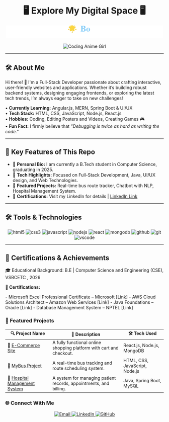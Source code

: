 <h1 align="center">🖥 Explore My Digital Space 🖥</h1>


<p align="center">
  <a href="https://github.com/vasunthraa325/vasunthraa325/blob/main/Animation.gif?raw=true">
    <img src="https://github.com/vasunthraa325/vasunthraa325/blob/main/Animation.gif?raw=true" width="500" alt="Typing Animation">
  </a>
</p>





<p align="center">
  <img src="https://media3.giphy.com/media/v1.Y2lkPTc5MGI3NjExYTY0MWFidjdoand1dGQ4YTNucmt4Z2RkaGZ5Z3NneXBiN2prdm1yaCZlcD12MV9pbnRlcm5hbF9naWZfYnlfaWQmY3Q9Zw/O5lDNfS3kdjSdSrxQc/giphy.gif" width="500" alt="Coding Anime Girl">
</p>


<hr>


## 🛠️ About Me


Hi there! 👋 I'm a Full-Stack Developer passionate about crafting interactive, user-friendly websites and applications. Whether it’s building robust backend systems, designing engaging frontends, or exploring the latest tech trends, I’m always eager to take on new challenges!

• **Currently Learning:** Angular.js, MERN, Spring Boot & UI/UX  
• **Tech Stack:** HTML, CSS, JavaScript, Node.js, React.js  
• **Hobbies:** Coding, Editing Posters and Videos, Creating Games 🎮  
• **Fun Fact:** I firmly believe that *"Debugging is twice as hard as writing the code."*


<hr>


## 🌟 Key Features of This Repo

- 📌 **Personal Bio:** I am currently a B.Tech student in Computer Science, graduating in 2025.
- 📌 **Tech Highlights:** Focused on Full-Stack Development, Java, UI/UX design, and Web Technologies.
- 📌 **Featured Projects:** Real-time bus route tracker, Chatbot with NLP, Hospital Management System.
- 📌 **Certifications:** Visit my LinkedIn for details | [LinkedIn Link](https://www.linkedin.com/in/vasunthraa-gopalsamy-0388742a2/)


<hr>


## 🛠️ Tools & Technologies



<p align="center">
  <img src="https://cdn.jsdelivr.net/gh/devicons/devicon/icons/html5/html5-original.svg" alt="html5" width="40" height="40"/>
  <img src="https://cdn.jsdelivr.net/gh/devicons/devicon/icons/css3/css3-original.svg" alt="css3" width="40" height="40"/>
  <img src="https://cdn.jsdelivr.net/gh/devicons/devicon/icons/javascript/javascript-original.svg" alt="javascript" width="40" height="40"/>
  <img src="https://cdn.jsdelivr.net/gh/devicons/devicon/icons/nodejs/nodejs-original.svg" alt="nodejs" width="40" height="40"/>
  <img src="https://cdn.jsdelivr.net/gh/devicons/devicon/icons/react/react-original.svg" alt="react" width="40" height="40"/>
  <img src="https://cdn.jsdelivr.net/gh/devicons/devicon/icons/mongodb/mongodb-original.svg" alt="mongodb" width="40" height="40"/>
  <img src="https://cdn.jsdelivr.net/gh/devicons/devicon/icons/github/github-original.svg" alt="github" width="40" height="40"/>
  <img src="https://cdn.jsdelivr.net/gh/devicons/devicon/icons/git/git-original.svg" alt="git" width="40" height="40"/>
  <img src="https://cdn.jsdelivr.net/gh/devicons/devicon/icons/vscode/vscode-original.svg" alt="vscode" width="40" height="40"/>
</p>


<hr>

## 📜 Certifications & Achievements


🎓 Educational Background:
B.E | Computer Science and Engineering (CSE), VSBCETC , 2026

<p><b>📜 Certifications:</b></p>
- Microsoft Excel Professional Certificate – Microsoft [Link]  
- AWS Cloud Solutions Architect – Amazon Web Services [Link]  
- Java Foundations – Oracle [Link]  
- Database Management System – NPTEL [Link]


### 🌟 Featured Projects

| 🔍 **Project Name** | 📃 **Description** | 🛠️ **Tech Used** |
|---------------------|--------------------|-------------------|
| 🛒 [E-Commerce Site](https://github.com/vasunthraa325/E-COMMERCE-SITE) | A fully functional online shopping platform with cart and checkout. | React.js, Node.js, MongoDB |
| 🚌 [MyBus Project](https://github.com/vasunthraa325/MYBUS-PROJECT) | A real-time bus tracking and route scheduling system. | HTML, CSS, JavaScript, Node.js |
| 🏥 [Hospital Management System](https://github.com/vasunthraa325/Hospicare-360) | A system for managing patient records, appointments, and billing. | Java, Spring Boot, MySQL |



### 🌐 Connect With Me
<p align="center">
  <a href="mailto:your-vasunthraagopal2005@gmail.com">
    <img src="https://img.shields.io/badge/Email-D14836?style=for-the-badge&logo=gmail&logoColor=white" alt="Email" />
  </a>
  <a href="https://https://www.linkedin.com/in/vasunthraa-gopalsamy-0388742a2/">
    <img src="https://img.shields.io/badge/LinkedIn-0077B5?style=for-the-badge&logo=linkedin&logoColor=white" alt="LinkedIn" />
  </a>
  <a href="https://github.com/vasunthraa325">
    <img src="https://img.shields.io/badge/GitHub-100000?style=for-the-badge&logo=github&logoColor=white" alt="GitHub" />
  </a>
</p>


